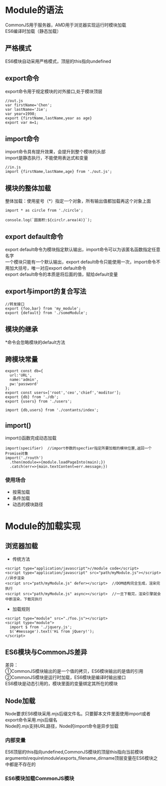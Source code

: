 # Module的语法   
CommonJS用于服务器，AMD用于浏览器实现运行时模块加载   
ES6编译时加载（静态加载）  
## 严格模式  
ES6模块自动采用严格模式，顶层的this指向undefined   
## export命令    
export命令用于规定模块的对外接口,处于模块顶层   
```
//out.js
var firstName='Chen';
var lastName='Jie';
var year=1998;
export {firstName,lastName,year as age}
export var m=1;
```
## import命令  
import命令具有提升效果，会提升到整个模块的头部   
import是静态执行，不能使用表达式和变量   
```
//in.js
import {firstName,lastName,age} from './out.js';
```
## 模块的整体加载   
整体加载：使用星号（*）指定一个对象，所有输出值都加载再这个对象上面   
```
import * as circle from './circle';

console.log(`圆面积:${circlr.area(4)}`);
```
## export default命令   
export default命令为模块指定默认输出，import命令可以为该匿名函数指定任意名字    
一个模块只能有一个默认输出，export default命令只能使用一次，import命令不用加大括号，唯一对应export default命令   
export default命令的本质是将后面的值，赋给default变量   
## export与import的复合写法   
```
//转发接口   
export {foo,bar} from 'my_module';
export {default} from './someModule';
```
## 模块的继承   
*命令会忽略模块的default方法   
## 跨模块常量   
```
export const db={
  url:'URL',
  name:'admin',
  pw:'password'
};
export const users=['root','ceo','chief','moditor'];
export {db} from './db';
export {users} from './users';

import {db,users} from './contants/index';
```
## import()   
import()函数完成动态加载   
```
import(specifier)  //import参数的specfier指定所要加载的模块位置,返回一个Promise对象   
import('./routh')
  .then(module=>{module.loadPageInto(main);})
  .catch(err=>{main.textContent=err.message;})
```
### 使用场合  
- 按需加载  
- 条件加载  
- 动态的模块路径  
# Module的加载实现   
## 浏览器加载   
- 传统方法   
```
<script type="application/javascript">//module code</script>
<script type="application/javascript" src="path/myModule.js"></script>
//异步渲染
<script src="path/myModule.js" defer></script>  //DOM结构完全生成，渲染完执行
<script src="path/myModule.js" async></script>  //一旦下载完，渲染引擎就会中断渲染，下载完执行
```
- 加载规则  
```
<script type="module" src="./foo.js"></script>
<script type="module">
  import $ from './jquery.js';
  $('#message').text('Hi from jQuery!');
</script>
```
## ES6模块与CommonJS差异   
差异：  
①CommonJS模块输出的是一个值的拷贝，ES6模块输出的是值的引用   
②CommonJS模块是运行时加载，ES6模块是编译时输出接口   
ES6模块是动态引用的，模块里面的变量绑定其所在的模块  
## Node加载  
Node要求ES6模块采用.mjs后缀文件名。只要脚本文件里面使用import或者export命令采用.mjs后缀名   
Node的.mjs支持URL路径，Node的import命令是异步加载   
### 内部变量   
ES6顶层的this指向undefined,CommonJS模块的顶层this指向当前模块   
arguments\require\module\exports\_filename\_dirname顶层变量在ES6模块之中都是不存在的   
### ES6模块加载CommonJS模块   




